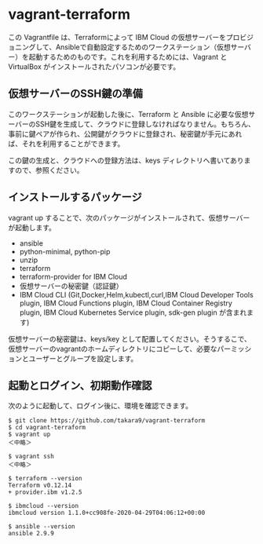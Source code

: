 # vagrant-terraform

この Vagrantfile は、Terraformによって IBM Cloud の仮想サーバーをプロビジョニングして、Ansibleで自動設定するためのワークステーション（仮想サーバー）を起動するためのものです。これを利用するためには、Vagrant と VirtualBox がインストールされたパソコンが必要です。


## 仮想サーバーのSSH鍵の準備

このワークステーションが起動した後に、Terraform と Ansible に必要な仮想サーバーのSSH鍵を生成して、クラウドに登録しなければなりません。もちろん、事前に鍵ペアが作られ、公開鍵がクラウドに登録され、秘密鍵が手元にあれば、それを利用することができます。

この鍵の生成と、クラウドへの登録方法は、keys ディレクトリへ書いてありますので、参照ください。


## インストールするパッケージ

vagrant up することで、次のパッケージがインストールされて、仮想サーバーが起動します。

* ansible
* python-minimal, python-pip
* unzip
* terraform
* terraform-provider for IBM Cloud
* 仮想サーバーの秘密鍵（認証鍵）
* IBM Cloud CLI (Git,Docker,Helm,kubectl,curl,IBM Cloud Developer Tools plugin, IBM Cloud Functions plugin, IBM Cloud Container Registry plugin, IBM Cloud Kubernetes Service plugin, sdk-gen plugin が含まれます)

仮想サーバーの秘密鍵は、keys/key として配置してください。そうするこで、仮想サーバーのvagrantのホームディレクトリにコピーして、必要なパーミッションとユーザーとグループを設定します。


## 起動とログイン、初期動作確認


次のように起動して、ログイン後に、環境を確認できます。


~~~
$ git clone https://github.com/takara9/vagrant-terraform
$ cd vagrant-terraform
$ vagrant up
＜中略＞

$ vagrant ssh
＜中略＞

$ terraform --version
Terraform v0.12.14
+ provider.ibm v1.2.5

$ ibmcloud --version
ibmcloud version 1.1.0+cc908fe-2020-04-29T04:06:12+00:00

$ ansible --version
ansible 2.9.9
~~~



